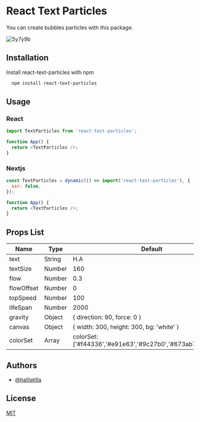 # React Text Particles

You can create bubbles particles with this package.

![5y7y9b](https://user-images.githubusercontent.com/27916419/146520664-d1cc323a-3a5b-444b-b402-18390309e9dc.gif)

## Installation

Install react-text-particles with npm

```bash
  npm install react-text-particles
```

## Usage

### React

```js
import TextParticles from 'react-text-particles';

function App() {
  return <TextParticles />;
}
```

### Nextjs

```js
const TextParticles = dynamic(() => import('react-text-particles'), {
  ssr: false,
});

function App() {
  return <TextParticles />;
}
```

## Props List

| Name       | Type   | Default                                                       |
| ---------- | ------ | ------------------------------------------------------------- |
| text       | String | H.A                                                           |
| textSize   | Number | 160                                                           |
| flow       | Number | 0.3                                                           |
| flowOffset | Number | 0                                                             |
| topSpeed   | Number | 100                                                           |
| lifeSpan   | Number | 2000                                                          |
| gravity    | Object | { direction: 90, force: 0 }                                   |
| canvas     | Object | { width: 300, height: 300, bg: 'white' }                      |
| colorSet   | Array  | colorSet: ['#f44336','#e91e63','#9c27b0','#673ab7','#3f51b5'] |

## Authors

- [@halilatilla](https://www.github.com/halilatilla)

## License

[MIT](https://choosealicense.com/licenses/mit/)
